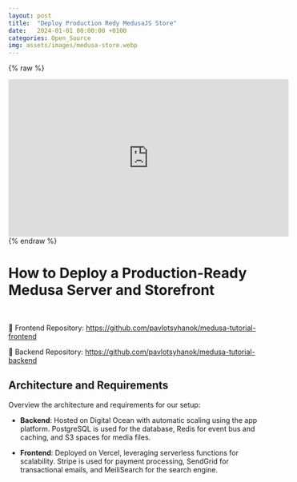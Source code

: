 ```yaml
---
layout: post
title:  "Deploy Production Redy MedusaJS Store"
date:   2024-01-01 00:00:00 +0100
categories: Open_Source
img: assets/images/medusa-store.webp
---
```

{% raw %}
<div class="video-container">
  <iframe width="560" height="315" src="https://www.youtube.com/embed/XjMWSwoAOQc?si=xhDl_aOP8_iC1fT4" frameborder="0" allow="accelerometer; autoplay; encrypted-media; gyroscope; picture-in-picture" allowfullscreen></iframe>
</div>
{% endraw %}

# How to Deploy a Production-Ready Medusa Server and Storefront


<br>

🔗 Frontend Repository: https://github.com/pavlotsyhanok/medusa-tutorial-frontend

🔗 Backend Repository: https://github.com/pavlotsyhanok/medusa-tutorial-backend

## Architecture and Requirements
Overview the architecture and requirements for our setup:

- **Backend**: Hosted on Digital Ocean with automatic scaling using the app platform. PostgreSQL is used for the database, Redis for event bus and caching, and S3 spaces for media files.

- **Frontend**: Deployed on Vercel, leveraging serverless functions for scalability. Stripe is used for payment processing, SendGrid for transactional emails, and MeiliSearch for the search engine.
